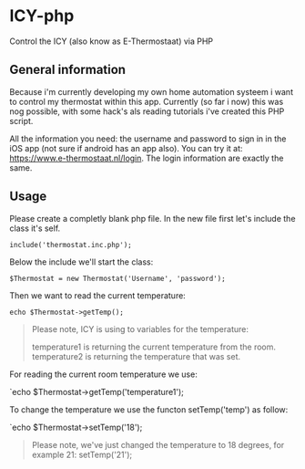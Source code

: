 # ICY-php
Control the ICY (also know as E-Thermostaat) via PHP

## General information
Because i'm currently developing my own home automation systeem i want to control my thermostat within this app.
Currently (so far i now) this was nog possible, with some hack's als reading tutorials i've created this PHP script.

All the information you need: the username and password to sign in in the iOS app (not sure if android has an app also).
You can try it at: https://www.e-thermostaat.nl/login. The login information are exactly the same.

## Usage
Please create a completly blank php file.
In the new file first let's include the class it's self.

`include('thermostat.inc.php');`

Below the include we'll start the class:

`$Thermostat = new Thermostat('Username', 'password');`

Then we want to read the current temperature:

`echo $Thermostat->getTemp();`

> Please note, ICY is using to variables for the temperature:
>
> temperature1 is returning the current temperature from the room.
> temperature2 is returning the temperature that was set.

For reading the current room temperature we use:

`echo $Thermostat->getTemp('temperature1');

To change the temperature we use the functon setTemp('temp') as follow:

`echo $Thermostat->setTemp('18');

> Please note, we've just changed the temperature to 18 degrees, for example 21: setTemp('21');


